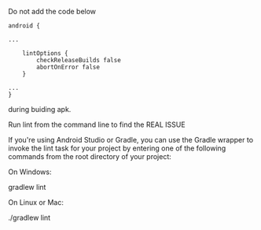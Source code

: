 Do not add the code below

    android {

    ...

        lintOptions {
            checkReleaseBuilds false
            abortOnError false
        }

    ...
    }

during buiding apk.


Run lint from the command line to find the REAL ISSUE

If you're using Android Studio or Gradle, you can use the Gradle wrapper to invoke the lint task for your project by entering one of the following commands from the root directory of your project:

On Windows:

gradlew lint

On Linux or Mac:

./gradlew lint
